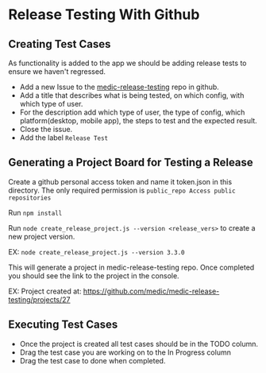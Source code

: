 # Release Testing With Github

## Creating Test Cases

As functionality is added to the app we should be adding release tests to ensure we haven't regressed. 

* Add a new Issue to the [medic-release-testing](https://github.com/medic/medic-release-testing/issues) repo in github. 
* Add a title that describes what is being tested, on which config, with which type of user.
* For the description add which type of user, the type of config, which platform(desktop, mobile app), the steps to test and the expected result. 
* Close the issue. 
* Add the label `Release Test`


## Generating a Project Board for Testing a Release


Create a github personal access token and name it token.json in this directory. The only required permission is `public_repo Access public repositories`

Run `npm install`

Run `node create_release_project.js --version <release_vers>` to create a new project version. 

EX: `node create_release_project.js --version 3.3.0`

This will generate a project in medic-release-testing repo. Once completed you should see the link to the project in the console. 

EX: Project created at: https://github.com/medic/medic-release-testing/projects/27

## Executing Test Cases

* Once the project is created all test cases should be in the TODO column. 
* Drag the test case you are working on to the In Progress column 
* Drag the test case to done when completed. 
